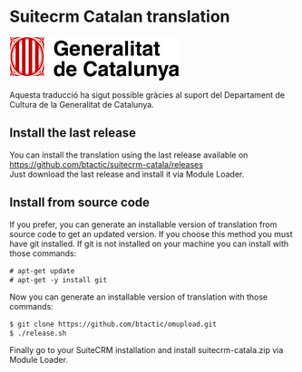 # Suitecrm Catalan translation
![Logo_Generalitat](images/Generalitat_de_Catalunya.jpg)

Aquesta traducció ha sigut possible gràcies al suport del Departament de Cultura de la Generalitat de Catalunya.

## Install the last release
You can install the translation using the last release available on https://github.com/btactic/suitecrm-catala/releases  
Just download the last release and install it via Module Loader.

## Install from source code
If you prefer, you can generate an installable version of translation from source code to get an updated version. If you choose this method you must have git installed. If git is not installed on your machine you can install with those commands:
```
# apt-get update
# apt-get -y install git
```
Now you can generate an installable version of translation with those commands:
```
$ git clone https://github.com/btactic/omupload.git
$ ./release.sh
```
Finally go to your SuiteCRM installation and install suitecrm-catala.zip via Module Loader.
